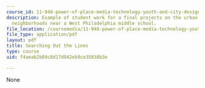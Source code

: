 ```yaml
---
course_id: 11-948-power-of-place-media-technology-youth-and-city-design-and-development-spring-2001
description: Example of student work for a final projects on the urban redesign of
  neighborhoods near a West Philadelphia middle school.
file_location: /coursemedia/11-948-power-of-place-media-technology-youth-and-city-design-and-development-spring-2001/f4aeab2b89c8d17d942eb9ce35838b3e_gaspar.pdf
file_type: application/pdf
layout: pdf
title: Searching Out the Lines
type: course
uid: f4aeab2b89c8d17d942eb9ce35838b3e

---
```

None
